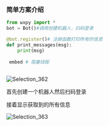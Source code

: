 ### 简单方案介绍

```python
from wxpy import *
bot = Bot()#调用创建机器人，扫码登录

@bot.register()# 注册函数打印所有的信息
def print_messages(msg):
    print(msg)
    
 embed # 阻塞线程
    
```

![Selection_362](../../../Pictures/Selection_362.bmp)

首先创建一个机器人然后扫码登录

接着显示获取到的所有信息

![Selection_363](../../../Pictures/Selection_363.bmp)